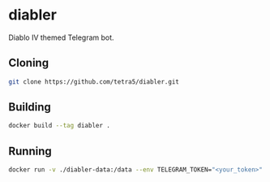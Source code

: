 # diabler
Diablo IV themed Telegram bot.

## Cloning
```sh
git clone https://github.com/tetra5/diabler.git
```

## Building
```sh
docker build --tag diabler .
```

## Running
```sh
docker run -v ./diabler-data:/data --env TELEGRAM_TOKEN="<your_token>" -d --name diabler diabler
```
